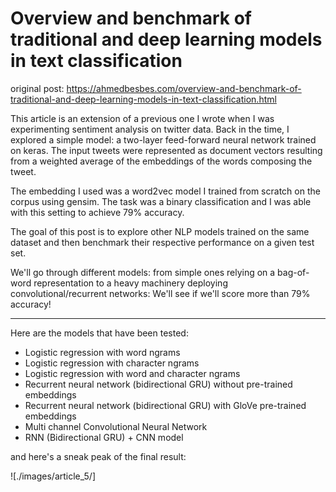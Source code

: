 # Overview and benchmark of traditional and deep learning models in text classification

original post: https://ahmedbesbes.com/overview-and-benchmark-of-traditional-and-deep-learning-models-in-text-classification.html

This article is an extension of a previous one I wrote when I was experimenting sentiment analysis on twitter data. Back in the time, I explored a simple model: a two-layer feed-forward neural network trained on keras. The input tweets were represented as document vectors resulting from a weighted average of the embeddings of the words composing the tweet.

The embedding I used was a word2vec model I trained from scratch on the corpus using gensim. The task was a binary classification and I was able with this setting to achieve 79% accuracy.

The goal of this post is to explore other NLP models trained on the same dataset and then benchmark their respective performance on a given test set.

We'll go through different models: from simple ones relying on a bag-of-word representation to a heavy machinery deploying convolutional/recurrent networks: We'll see if we'll score more than 79% accuracy!


----------

Here are the models that have been tested:

- Logistic regression with word ngrams
- Logistic regression with character ngrams
- Logistic regression with word and character ngrams
- Recurrent neural network (bidirectional GRU) without pre-trained embeddings
- Recurrent neural network (bidirectional GRU) with GloVe pre-trained embeddings
- Multi channel Convolutional Neural Network
- RNN (Bidirectional GRU) + CNN model

and here's a sneak peak of the final result:

![./images/article_5/]
